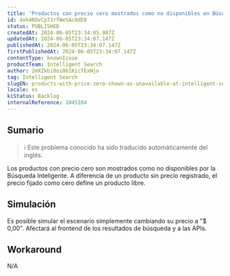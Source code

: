 ```yaml
---
title: 'Productos con precio cero mostrados como no disponibles en Búsqueda Inteligente'
id: 4oh4ROvCp7JrfWeSAc0dE0
status: PUBLISHED
createdAt: 2024-06-05T23:34:05.987Z
updatedAt: 2024-06-05T23:34:07.147Z
publishedAt: 2024-06-05T23:34:07.147Z
firstPublishedAt: 2024-06-05T23:34:07.147Z
contentType: knownIssue
productTeam: Intelligent Search
author: 2mXZkbi0oi061KicTExNjo
tag: Intelligent Search
slugEN: products-with-price-zero-shown-as-unavailable-at-intelligent-search
locale: es
kiStatus: Backlog
internalReference: 1045184
---
```


## Sumario

>ℹ️ Este problema conocido ha sido traducido automáticamente del inglés.


Los productos con precio cero son mostrados como no disponibles por la Búsqueda Inteligente. A diferencia de un producto sin precio registrado, el precio fijado como cero define un producto libre.


##

## Simulación


Es posible simular el escenario simplemente cambiando su precio a "$ 0,00". Afectará al frontend de los resultados de búsqueda y a las APIs.



## Workaround


N/A




